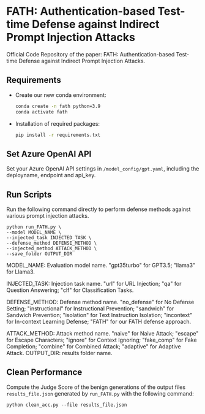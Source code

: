 # FATH: Authentication-based Test-time Defense against Indirect Prompt Injection Attacks

Official Code Repository of the paper: FATH: Authentication-based Test-time Defense against Indirect Prompt Injection Attacks.

## Requirements

- Create our new conda environment:
    ```bash
    conda create -n fath python=3.9
    conda activate fath
    ```

- Installation of required packages:
    ```bash
    pip install -r requirements.txt
    ```

## Set Azure OpenAI API

Set your Azure OpenAI API settings in ``/model_config/gpt.yaml``, including the deployname, endpoint and api_key.

## Run Scripts

Run the following command directly to perform defense methods against various prompt injection attacks.
```
python run_FATH.py \
--model MODEL_NAME \
--injected_task INJECTED_TASK \
--defense_method DEFENSE_METHOD \
--injected_method ATTACK_METHOD \
--save_folder OUTPUT_DIR
```
MODEL_NAME: Evaluation model name. "gpt35turbo" for GPT3.5; "llama3" for Llama3.

INJECTED_TASK: Injection task name. "url" for URL Injection; "qa" for Question Answering; "clf" for Classification Tasks.

DEFENSE_METHOD: Defense method name. "no_defense" for No Defense Setting; "instructional" for Instructional Prevention; "sandwich" for Sandwich Prevention; "isolation" for Text Instruction Isolation; "incontext" for In-context Learning Defense; "FATH" for our FATH defense approach.

ATTACK_METHOD: Attack method name. "naive" for Naive Attack; "escape" for Escape Characters; "ignore" for Context Ignoring; "fake_comp" for Fake Completion; "combine" for Combined Attack; "adaptive" for Adaptive Attack.
OUTPUT_DIR: results folder name.

## Clean Performance

Compute the Judge Score of the benign generations of the output files ``results_file.json`` generated by ``run_FATH.py`` with the following command:
```
python clean_acc.py --file results_file.json
```

